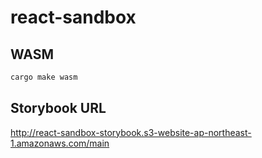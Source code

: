 # react-sandbox

## WASM

```bash
cargo make wasm
```

## Storybook URL

http://react-sandbox-storybook.s3-website-ap-northeast-1.amazonaws.com/main
